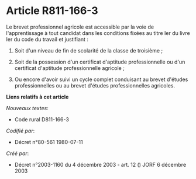 # Article R811-166-3

Le brevet professionnel agricole est accessible par la voie de l'apprentissage à tout candidat dans les conditions fixées au
titre Ier du livre Ier du code du travail et justifiant :

1. Soit d'un niveau de fin de scolarité de la classe de troisième ;

2. Soit de la possession d'un certificat d'aptitude professionnelle ou d'un certificat d'aptitude professionnelle agricole ;

3. Ou encore d'avoir suivi un cycle complet conduisant au brevet d'études professionnelles ou au brevet d'études
professionnelles agricoles.

**Liens relatifs à cet article**

_Nouveaux textes_:

  - Code rural D811-166-3

_Codifié par_:

  - Décret n°80-561 1980-07-11

_Créé par_:

  - Décret n°2003-1160 du 4 décembre 2003 - art. 12 () JORF 6 décembre 2003

